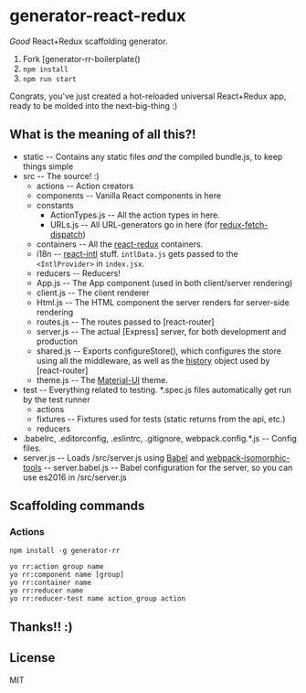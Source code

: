 generator-react-redux
==========

*Good* React+Redux scaffolding generator.

1. Fork [generator-rr-boilerplate()
2. `npm install`
3. `npm run start`

Congrats, you've just created a hot-reloaded universal React+Redux app, ready to be molded into the next-big-thing :)

## What is the meaning of all this?!

- static -- Contains any static files *and* the compiled bundle.js, to keep things simple
- src -- The source! :)
  - actions -- Action creators
  - components -- Vanilla React components in here
  - constants
    - ActionTypes.js -- All the action types in here.
    - URLs.js -- All URL-generators go in here (for [redux-fetch-dispatch](https://github.com/KaleoSoftware/redux-fetch-dispatch))
  - containers -- All the [react-redux](https://github.com/rackt/react-redux) containers.
  - i18n -- [react-intl](https://github.com/yahoo/react-intl) stuff. `intlData.js` gets passed to the `<IntlProvider>` in `index.jsx`.
  - reducers -- Reducers!
  - App.js -- The App component (used in both client/server rendering)
  - client.js -- The client renderer
  - Html.js -- The HTML component the server renders for server-side rendering
  - routes.js -- The routes passed to [react-router]
  - server.js -- The actual [Express] server, for both development and production
  - shared.js -- Exports configureStore(), which configures the store using all the middleware, as well as the [history]() object used by [react-router]
  - theme.js -- The [Material-UI](http://www.material-ui.com/#/) theme.
- test -- Everything related to testing. *.spec.js files automatically get run by the test runner
  - actions
  - fixtures -- Fixtures used for tests (static returns from the api, etc.)
  - reducers
- .babelrc, .editorconfig, .eslintrc, .gitignore, webpack.config.*.js -- Config files.
- server.js -- Loads /src/server.js using [Babel]() and [webpack-isomorphic-tools]()
-- server.babel.js -- Babel configuration for the server, so you can use es2016 in /src/server.js

## Scaffolding commands

### Actions
```
npm install -g generator-rr

yo rr:action group name
yo rr:component name [group]
yo rr:container name
yo rr:reducer name
yo rr:reducer-test name action_group action
```

## Thanks!! :)

## License
MIT
